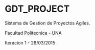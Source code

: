 # GDT_PROJECT
Sistema de Gestion de Proyectos Agiles.

Facultad Politecnica - UNA


Iteracion 1 - 28/03/2015
